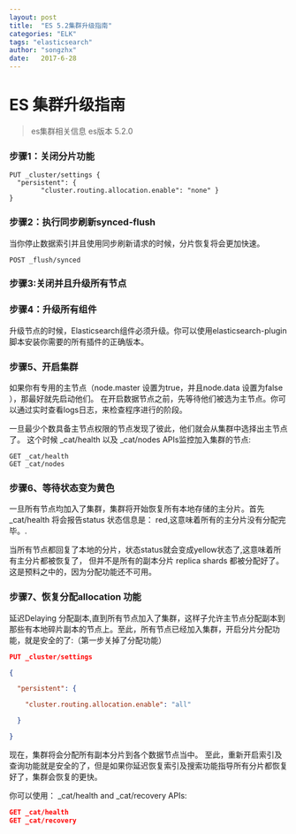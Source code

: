 ```yaml
---
layout: post
title:  "ES 5.2集群升级指南"
categories: "ELK"
tags: "elasticsearch"
author: "songzhx"
date:   2017-6-28
---
```


# ES 集群升级指南



>es集群相关信息
>es版本 5.2.0



### 步骤1：关闭分片功能

```http
PUT _cluster/settings { 
  "persistent": { 
        "cluster.routing.allocation.enable": "none" }
}
```



### 步骤2：执行同步刷新synced-flush

当你停止数据索引并且使用同步刷新请求的时候，分片恢复将会更加快速。

```http
POST _flush/synced
```



### 步骤3:关闭并且升级所有节点



### 步骤4：升级所有组件

升级节点的时候，Elasticsearch组件必须升级。你可以使用elasticsearch-plugin脚本安装你需要的所有插件的正确版本。

 

### 步骤5、开启集群

如果你有专用的主节点（node.master 设置为true，并且node.data 设置为false ），那最好就先启动他们。 在开启数据节点之前，先等待他们被选为主节点。你可以通过实时查看logs日志，来检查程序进行的阶段。

一旦最少个数具备主节点权限的节点发现了彼此，他们就会从集群中选择出主节点了。 这个时候 _cat/health 以及 _cat/nodes APIs监控加入集群的节点:

```http
GET _cat/health  
GET _cat/nodes
```



### 步骤6、等待状态变为黄色

一旦所有节点均加入了集群，集群将开始恢复所有本地存储的主分片。首先 _cat/health 将会报告status 状态信息是： red,这意味着所有的主分片没有分配完毕。.

当所有节点都回复了本地的分片，状态status就会变成yellow状态了,这意味着所有主分片都被恢复了， 但并不是所有的副本分片 replica shards 都被分配好了。这是预料之中的，因为分配功能还不可用。

 

### 步骤7、恢复分配allocation 功能

延迟Delaying 分配副本,直到所有节点加入了集群，这样子允许主节点分配副本到那些有本地碎片副本的节点上。至此，所有节点已经加入集群，开启分片分配功能，就是安全的了:（第一步关掉了分配功能）

```json
PUT _cluster/settings

{

  "persistent": {

    "cluster.routing.allocation.enable": "all"

  }

}

```

现在，集群将会分配所有副本分片到各个数据节点当中。 至此，重新开启索引及查询功能就是安全的了，但是如果你延迟恢复索引及搜索功能指导所有分片都恢复好了，集群会恢复的更快。

你可以使用： _cat/health and _cat/recovery APIs:

```json
GET _cat/health
GET _cat/recovery  
```

 


